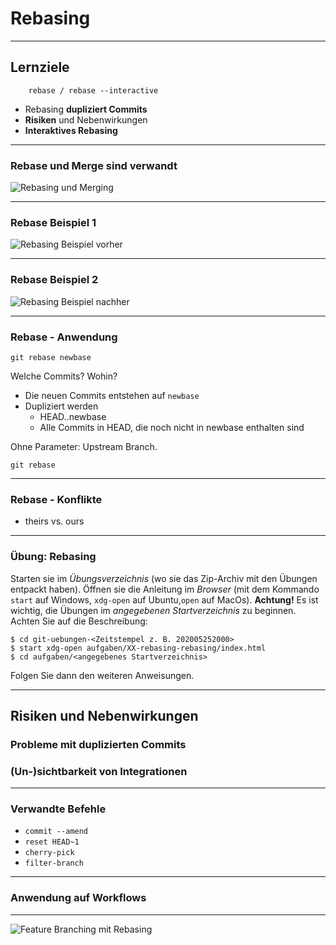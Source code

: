 # Rebasing

---

## Lernziele

```
    rebase / rebase --interactive
```

 * Rebasing **dupliziert Commits**
 * **Risiken** und Nebenwirkungen
 * **Interaktives Rebasing**

---

### Rebase und Merge sind verwandt

![Rebasing und Merging](rebasing-and-merging.png)


---

### Rebase Beispiel 1

![Rebasing Beispiel vorher](abb-branches-beispiel-rebase-vorher.png)


---

### Rebase Beispiel 2

![Rebasing Beispiel nachher](abb-branches-beispiel-rebase-nachher.png)


---

### Rebase - Anwendung

    git rebase newbase

Welche Commits? Wohin?

 * Die neuen Commits entstehen auf `newbase`
 * Dupliziert werden
   - HEAD..newbase
   - Alle Commits in HEAD, die noch
     nicht in newbase enthalten sind

Ohne Parameter: Upstream Branch.

    git rebase

---

### Rebase - Konflikte

 * theirs vs. ours

---

### Übung: Rebasing

Starten sie im *Übungsverzeichnis* (wo sie das Zip-Archiv mit den
Übungen entpackt haben).
Öffnen sie die Anleitung im *Browser* (mit dem Kommando `start` auf
Windows, `xdg-open` auf Ubuntu,`open` auf MacOs).
**Achtung!** Es ist wichtig, die Übungen im *angegebenen
Startverzeichnis* zu beginnen. Achten Sie auf die Beschreibung:

    $ cd git-uebungen-<Zeitstempel z. B. 202005252000>
    $ start xdg-open aufgaben/XX-rebasing-rebasing/index.html
    $ cd aufgaben/<angegebenes Startverzeichnis>

Folgen Sie dann den weiteren Anweisungen.


---


## Risiken und Nebenwirkungen

### Probleme mit duplizierten Commits

### (Un-)sichtbarkeit von Integrationen

---


### Verwandte Befehle

 * `commit --amend`
 * `reset HEAD~1`
 * `cherry-pick`
 * `filter-branch`


---


### Anwendung auf **Workflows**

---


![Feature Branching mit Rebasing](feature-branching-with-rebasing.png)
